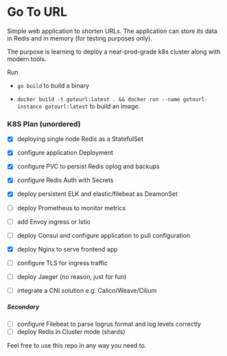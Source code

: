 # Go To URL

Simple web application to shorten URLs.
The application can store its data in Redis and in memory (for testing purposes only).

The purpose is learning to deploy a near-prod-grade k8s cluster along with modern tools.

Run 

- `go build` to build a binary

- `docker build -t gotourl:latest . && docker run --name gotourl-instance gotourl:latest` to build an image.

### K8S Plan (unordered)

 - [x] deploying single node Redis as a StatefulSet
 - [x] configure application Deployment
 - [x] configure PVC to persist Redis oplog and backups
 - [x] configure Redis Auth with Secrets
 - [x] deploy persistent ELK and elastic/filebeat as DeamonSet
 - [ ] deploy Prometheus to monitor metrics
 - [ ] add Envoy ingress or Istio
 - [ ] deploy Consul and configure application to pull configuration
 - [x] deploy Nginx to serve frontend app
 - [ ] configure TLS for ingress traffic
 - [ ] deploy Jaeger (no reason, just for fun)
 - [ ] integrate a CNI solution e.g. Calico/Weave/Cilium
 

##### Secondary
 - [ ] configure Filebeat to parse logrus format and log levels correctly
 - [ ] deploy Redis in Cluster mode (shards)

Feel free to use this repo in any way you need to.
